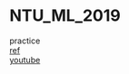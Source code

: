 # NTU_ML_2019
practice  
[ref](http://speech.ee.ntu.edu.tw/~tlkagk/courses_ML19.html)  
[youtube](https://www.youtube.com/channel/UC2ggjtuuWvxrHHHiaDH1dlQ)  
